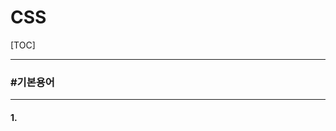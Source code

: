 # CSS

[TOC]

---

### #기본용어

---

#### 1. <style>태그

interanl : <style>태그를 이용하여 스타일 시트를 모아놓은 스타일


	<head>
	<style>
		선택자{
			속성:속성값;	
			속성:속성값;
			}
	</style>
	</head>

external :  외부스타일시트, 스타일 시트코드만 있는 파일

```
<head>
<link rel="stylesheet" href="경로" type="text/css"/>
</head>
```



---

#### 2. background

```
background-color: rgb(100,250,120); #ddd; red;
background-image:url(../img/04.jpg);
background-repeat: ▶ 반복 no-repeat, repeat-x, repeat-y
background-position: 70% 20%; 100px 50px; ▶ left, center, rigth, top, meddle, bottom
background-attachment: fixed; ▶ fixde, scroll (이미지 고정)
background-size: 100% 300px; ▶ 배경이미지 크기
```

```
 ▶ 한번에 적용
  body {background: url(../img/01.jpg) no-repeat fixed right center;}
```



---

#### 3. font

```
font-family:"굴림" ▶ 글꼴
font-weight:700; ▶ 굵기
color:red; ▶ 글자색
font-size : px(기본16px), pt, cm, mm ,in(inch) em(현재크기 기준 사이즈 정해짐) 20일때 0.5em -> 10px						
```



----

#### 4. border

```
border-lefe-style, border-right-style, border-top-style, border-bottom-style,
boeder-color : red green blue maroon; ▶ rgb코드, 컬러명
border-width : dotted; border-width: 2px ▶ 선의 두께 (px)
border-style : 선모양(solid:실선 dotted:점선, dashed(긴점선), double:이중선, none, groove:홈, inset:볼록)
```

```
▶ 한번에 적용
border: solid 5px orange;
```



---

#### 5. list

```
list-style-type: none;  (circle, square, upper-alpha...)
list-style-position : outside; inside;
list-style-image: url("");
```



---

#### 6. attribute (속성 선택자)

```
[속성이름="속성값"]
input[type=text]{color:green;}

$= 특정값으로 끝나는 태그를 선택
img[src$=jpg]{border: 3px solid orange;}

^= 특정값으로 시작하는 태그를 선택
input[value^=등]{background-color: yellow;}

*= 특정값이 포함되어 있는 태그를 선택
input[value*=gu]{background-color: pink;} (태그, 클래스, 속성값 숫자일경우 ''안에)
```



---

#### 7. 결합 선택자

```
▶자손 선택자
div p {스타일;}
```

```
▶자식 선택자
div > p {스타일;}
```



---

#### 8. 동위 선택자

```
▶일반 동위 선택자
div ~ p {스타일;} (<div>태그보다 뒤에 존재하는 <p>태그 모두 선택)
```

```
▶인접 동위 선택자
div + p {스타일;} (<div>태그의 바로 뒤에 존재하는 <p>태그 모두 선택)
```



----

#### 9. 상태 선택자

```
:disabled  비활성화된 컴퍼넌트에 스타일 적용 -> 서버로 데이터도 안넘어감
:enabled 활성화된 컴퍼넌트에 적용하기
:checked  체크된 상태의 input 요소를 선택)
```



---

#### 10. 반응 선택자

```
:focus 커서가 컴퍼넌트에 들어갔을 때(input 활성화)
:hover 마우스 올렸을 때
:link 링크 방문하지 않은 상태
:visited 링크 방문한 상태
:active 링크 클릭 상태
```



---

#### 11. 구조 선택자

```
nth-child(2n) : n번째에 위치하는 자식 -> 246 (2n+1) 135
nth-last-child : 뒤에서 n번째에 위치하는 자식
first-child : 첫번째 객체
last-child : 마지막 객체

nth-of-type : 모든 자식 요소 중에서 n번째로 등장 요소
first-df-type : 모든 자식 요소 중에서 맨 처음으로 등장 요소
last-df-type : 모든 자식 요소 중에서 마지막 으로 등장 요소
```

```
선택 불가되도록 하기
oncontextmenu="return false" : 마우스 오른쪽 버튼 메뉴 제어
onselectstart="return false" : 드래그 시작불가능
```



---

#### 12. 의사 요소

```
::first-letter : 첫번째 글자에 대한 스타일
::first-line : 첫번째 줄에 대한 스타일
::selection : 선택영역에 대한 스타일
```



---

#### 13. shadow

```
text-shadow: -5px -5px 5px red; (왼오 / 위아래 / 투명 / 색상)
box-shadow: 10px 10px 10px #ccc;

gradient
https://www.colorzilla.com/gradient-editor/ 참고
```



---

#### 14. position

```
position: static; (좌표 속성값에 영향 받지 x) 정적
position: relative;left: 30px; (내 HTML 기본 위치를 기준으로 위치를 설정) 상대
(공간차지)
position: fixed; top:100px; right:100px; (스크롤 되어도 항상 같은 곳에 위치) 지정
position: absolute; left: 250px; bottom:100px; (조상 요소를 기준으로 위치를 설정 조상요소 x -> HTML기준으로 위치 설정) 절대 (공간나옴)
```



---

#### 15. display

```
visibility : visible; hidden; ▶ 선택된 개체를 보여주거나 숨길수있다. 숨기더라도 공간 유지
dispaly  : block; none; ▶ 선택된 개체를 보여주거나 숨길수있다. 숨김상태에서 공간 반납
```



---

#### 16.

```
overflow : outo(자동), scroll(스크롤), hidden(숨김)
```

